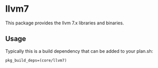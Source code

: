 # llvm7

This package provides the llvm 7.x libraries and binaries.

## Usage

Typically this is a build dependency that can be added to your
plan.sh:

    pkg_build_deps=(core/llvm7)

